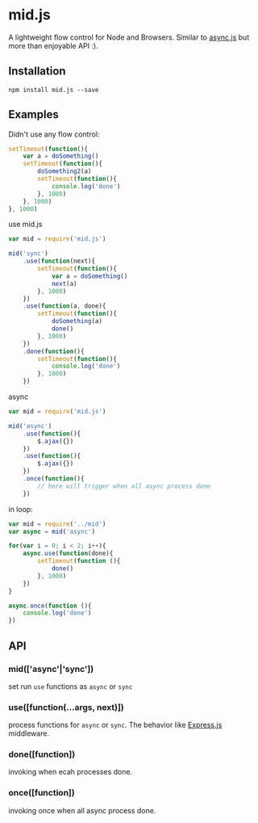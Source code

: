 # mid.js

A lightweight flow control for Node and Browsers. Similar to [async.js](https://github.com/caolan/async) but more than enjoyable API :).

## Installation
	npm install mid.js --save

## Examples
Didn't use any flow control:

```js
setTimeout(function(){
	var a = doSomething()
	setTimeout(function(){
		doSomething2(a)
		setTimeout(function(){
			console.log('done')
		}, 1000)
	}, 1000)
}, 1000)
```

use mid.js

```js
var mid = require('mid.js')

mid('sync')
	.use(function(next){
		setTimeout(function(){
			var a = doSomething()
			next(a)
		}, 1000)
	})
	.use(function(a, done){
		setTimeout(function(){
			doSomething(a)
			done()
		}, 1000)
	})
	.done(function(){
		setTimeout(function(){
			console.log('done')
		}, 1000)
	})
```

async
```js
var mid = require('mid.js')

mid('async')
	.use(function(){
		$.ajax({})
	})
	.use(function(){
		$.ajax({})
	})
	.once(function(){
		// here will trigger when all async process done
	})
```

in loop:

```js
var mid = require('../mid')
var async = mid('async')

for(var i = 0; i < 2; i++){
    async.use(function(done){
        setTimeout(function (){
            done()
        }, 1000)
    })
}

async.once(function (){
    console.log('done')
})
```


## API

### mid(['async'|'sync'])
set run `use` functions as `async` or `sync`

### use([function(...args, next)])
process functions for `async` or `sync`.
The behavior like [Express.js](http://expressjs.com/guide/using-middleware.html) middleware.

### done([function])
invoking when ecah processes done.

### once([function])
invoking once when all async process done.
